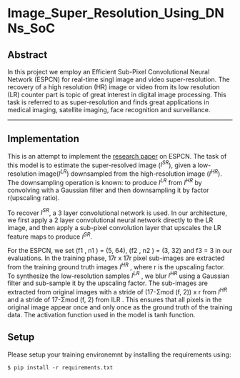 # Image_Super_Resolution_Using_DNNs_SoC

## Abstract
In this project we employ an Efficient Sub-Pixel Convolutional Neural Network (ESPCN) for real-time singl image and video super-resolution. The recovery of a high resolution (HR) image or video
from its low resolution (LR) counter part is topic of great interest in digital image processing. This task is referred to as super-resolution and finds great applications in medical imaging, satellite imaging, face recognition and surveillance.

---

## Implementation
This is an attempt to implement the [research paper](https://github.com/Vishal-Bysani/Image_Super_Resolution_Using_DNNs_SoC/blob/main/Papers/160905158v2.pdf) on ESPCN. The task of this model is to estimate the super-resolved image ($I^{SR}$), given a low-resolution image($I^{LR}$) downsampled from the high-resolution image ($I^{HR}$). The downsampling operation is known: to produce $I^{LR}$ from $I^{HR}$ by convolving with a Gaussian filter and then downsampling it by factor r(upscaling ratio).<br>

To recover $I^{SR}$, a 3 layer convolutional network is used. In our architecture, we first apply a 2 layer convolutional neural network directly to the LR image, and then apply a sub-pixel convolution layer that upscales the LR feature maps to produce $I^{SR}$.

For the ESPCN, we set (f1 , n1 ) = (5, 64), (f2 , n2 ) = (3, 32) and f3 = 3 in our evaluations. In the training phase, 17r x 17r pixel sub-images are extracted from the training ground truth images $I^{HR}$ , where r is the upscaling factor. To synthesize the low-resolution samples $I^{LR}$ , we blur $I^{HR}$ using a Gaussian filter and sub-sample it by the upscaling factor. The sub-images are extracted from original images with a stride of (17-&Sigma;mod (f, 2)) x r from $I^{HR}$ and a stride of 17-&Sigma;mod (f, 2) from ILR . This ensures that all pixels in the original image appear once and only once as the ground truth of the training data. The activation function used in the model is tanh function.

## Setup
Please setup your training environemnt by installing the requirements using:

```
$ pip install -r requirements.txt
```
